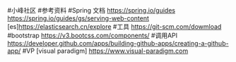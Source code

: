 #小峰社区
#参考资料
#Spring 文档
https://spring.io/guides
https://spring.io/guides/gs/serving-web-content
[es]https://elasticsearch.cn/explore
#工具
https://git-scm.com/dowmload
#bootstrap
https://v3.bootcss.com/components/
#调用API
https://developer.github.com/apps/building-github-apps/creating-a-github-app/
#VP
[visual paradigm] https://www.visual-paradigm.com